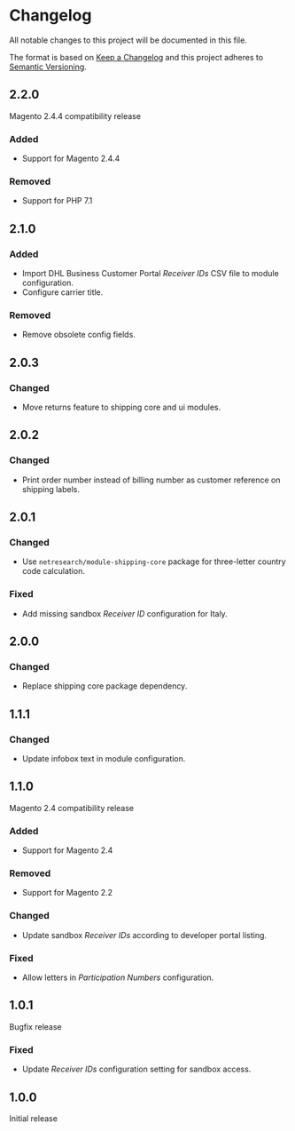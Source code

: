 # Changelog
All notable changes to this project will be documented in this file.

The format is based on [Keep a Changelog](http://keepachangelog.com/en/1.0.0/)
and this project adheres to [Semantic Versioning](http://semver.org/spec/v2.0.0.html).

## 2.2.0

Magento 2.4.4 compatibility release

### Added

- Support for Magento 2.4.4

### Removed

- Support for PHP 7.1

## 2.1.0

### Added

- Import DHL Business Customer Portal _Receiver IDs_ CSV file to module configuration.
- Configure carrier title.

### Removed

- Remove obsolete config fields.

## 2.0.3

### Changed

- Move returns feature to shipping core and ui modules.

## 2.0.2

### Changed

- Print order number instead of billing number as customer reference on shipping labels.

## 2.0.1

### Changed

- Use `netresearch/module-shipping-core` package for three-letter country code calculation.

### Fixed

- Add missing sandbox _Receiver ID_ configuration for Italy.

## 2.0.0

### Changed

- Replace shipping core package dependency.

## 1.1.1

### Changed

- Update infobox text in module configuration.

## 1.1.0

Magento 2.4 compatibility release

### Added

- Support for Magento 2.4

### Removed

- Support for Magento 2.2

### Changed

- Update sandbox _Receiver IDs_ according to developer portal listing.

### Fixed

- Allow letters in _Participation Numbers_ configuration.

## 1.0.1

Bugfix release

### Fixed

- Update _Receiver IDs_ configuration setting for sandbox access. 

## 1.0.0

Initial release
